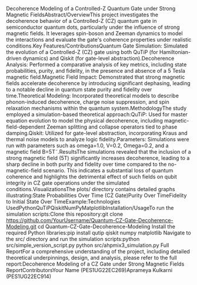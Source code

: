Decoherence Modeling of a Controlled-Z Quantum Gate under Strong Magnetic FieldsAbstract/OverviewThis project investigates the decoherence behavior of a Controlled-Z (CZ) quantum gate in semiconductor quantum dots, particularly under the influence of strong magnetic fields. It leverages spin-boson and Zeeman dynamics to model the interactions and evaluate the gate's coherence properties under realistic conditions.Key Features/ContributionsQuantum Gate Simulation: Simulated the evolution of a Controlled-Z (CZ) gate using both QuTiP (for Hamiltonian-driven dynamics) and Qiskit (for gate-level abstraction).Decoherence Analysis: Performed a comparative analysis of key metrics, including state probabilities, purity, and fidelity, in the presence and absence of a 5 Tesla magnetic field.Magnetic Field Impact: Demonstrated that strong magnetic fields accelerate decoherence by introducing significant dephasing, leading to a notable decline in quantum state purity and fidelity over time.Theoretical Modeling: Incorporated theoretical models to describe phonon-induced decoherence, charge noise suppression, and spin relaxation mechanisms within the quantum system.MethodologyThe study employed a simulation-based theoretical approach:QuTiP: Used for master equation evolution to model the physical decoherence, including magnetic-field-dependent Zeeman splitting and collapse operators tied to phase damping.Qiskit: Utilized for gate-level abstraction, incorporating Kraus and thermal noise models to analyze logic fidelity.Parameters: Simulations were run with parameters such as omega=1.0, V=0.2, Omega=0.2, and a magnetic field B=5T˜.ResultsThe simulations revealed that the inclusion of a strong magnetic field (5T) significantly increases decoherence, leading to a sharp decline in both purity and fidelity over time compared to the no-magnetic-field scenario. This indicates a substantial loss of quantum coherence and highlights the detrimental effect of such fields on qubit integrity in CZ gate operations under the simulated conditions.VisualizationsThe plots/ directory contains detailed graphs illustrating:State Probabilities Over Time (CZ Gate)Purity Over TimeFidelity to Initial State Over TimeExample:Technologies UsedPythonQuTiPQiskitNumPyMatplotlibInstallation/UsageTo run the simulation scripts:Clone this repository:git clone https://github.com/YourUsername/Quantum-CZ-Gate-Decoherence-Modeling.git
cd Quantum-CZ-Gate-Decoherence-Modeling
Install the required Python libraries:pip install qutip qiskit numpy matplotlib
Navigate to the src/ directory and run the simulation scripts:python src/simple_version_script.py
python src/ahpmix3_simulation.py
Full ReportFor a comprehensive understanding of the project, including detailed theoretical underpinnings, design, and analysis, please refer to the full report:Decoherence Modeling of a CZ Gate under Strong Magnetic Fields ReportContributorsYour Name (PES1UG22EC269)Aprameya Kulkarni (PES1UG22EC914)
